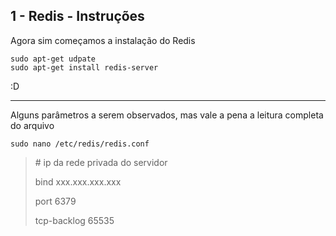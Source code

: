 ## 1 - Redis - Instruções



Agora sim começamos a instalação do Redis

```
sudo apt-get udpate 
sudo apt-get install redis-server
```

:D

****

Alguns parâmetros a serem observados, mas vale a pena a leitura completa do arquivo

``` 
sudo nano /etc/redis/redis.conf
```

> \# ip da rede privada do servidor
>
> bind xxx.xxx.xxx.xxx
>
> port 6379
> 
> tcp-backlog 65535
> 
